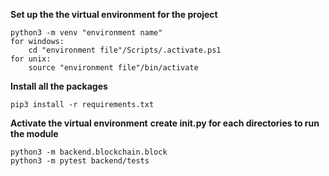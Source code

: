 **Set up the the virtual environment for the project**
```
python3 -m venv "environment name"
for windows:
    cd "environment file"/Scripts/.activate.ps1
for unix:
    source "environment file"/bin/activate
```
**Install all the packages**
```
pip3 install -r requirements.txt
```


**Activate the virtual environment**
**create __init__.py for each directories to run the module**
```
python3 -m backend.blockchain.block
python3 -m pytest backend/tests
```